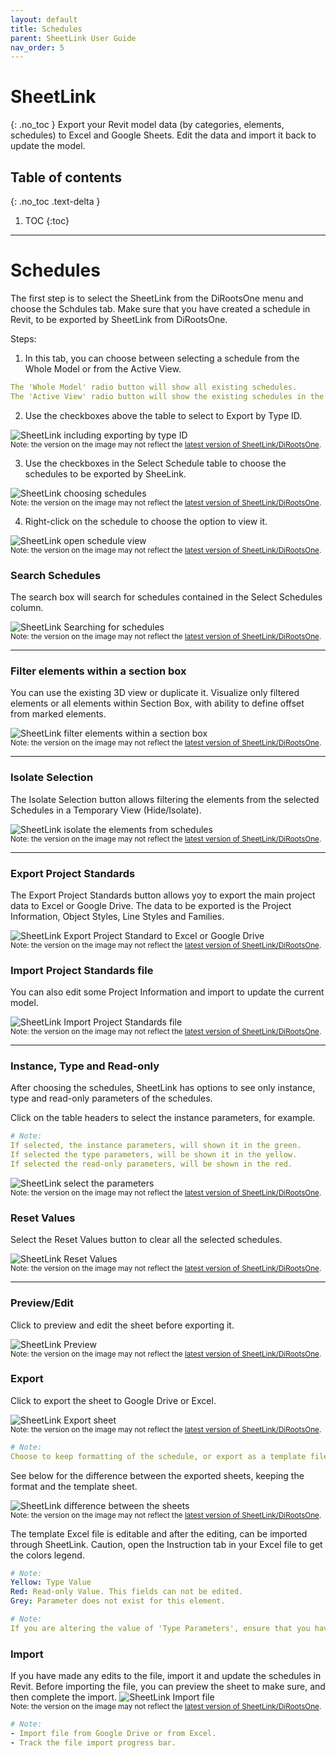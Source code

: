 ```yaml
---
layout: default
title: Schedules
parent: SheetLink User Guide
nav_order: 5
---
```


# SheetLink
{: .no_toc }
Export your Revit model data (by categories, elements, schedules) to Excel and Google Sheets. Edit the data and import it back to update the model.
## Table of contents
{: .no_toc .text-delta }

1. TOC
{:toc}

---

# Schedules

The first step is to select the SheetLink from the DiRootsOne menu and choose the Schdules tab.
Make sure that you have created a schedule in Revit, to be exported by SheetLink from DiRootsOne. 

Steps:

1. In this tab, you can choose between selecting a schedule from the Whole Model or from the Active View.

```yaml
The 'Whole Model' radio button will show all existing schedules.
The 'Active View' radio button will show the existing schedules in the current view.
```

2. Use the checkboxes above the table to select to Export by Type ID.

![SheetLink including exporting by type ID](../../../assets\images\SheetLink\SH-Sc-TypeID.png)  
<sub>Note: the version on the image may not reflect the [latest version of SheetLink/DiRootsOne](https://diroots.com/revit-plugins/dirootsone/).</sub>


3. Use the checkboxes in the Select Schedule table to choose the schedules to be exported by SheeLink.

![SheetLink choosing schedules](../../../assets\images\SheetLink\SH-Sc-SelectSchedule.gif)  
<sub>Note: the version on the image may not reflect the [latest version of SheetLink/DiRootsOne](https://diroots.com/revit-plugins/dirootsone/).</sub>

4. Right-click on the schedule to choose the option to view it.

![SheetLink open schedule view](../../../assets\images\SheetLink\SH-Sc-OpenSchedule.png)  
<sub>Note: the version on the image may not reflect the [latest version of SheetLink/DiRootsOne](https://diroots.com/revit-plugins/dirootsone/).</sub>


### Search Schedules

The search box will search for schedules contained in the Select Schedules column.

![SheetLink Searching for schedules](../../../assets\images\SheetLink\SH-Sc-SearchSchedule.gif)  
<sub>Note: the version on the image may not reflect the [latest version of SheetLink/DiRootsOne](https://diroots.com/revit-plugins/dirootsone/).</sub>

---

### Filter elements within a section box

You can use the existing 3D view or duplicate it. Visualize only filtered elements or all elements within Section Box, with ability to define offset from marked elements.

![SheetLink filter elements within a section box](../../../assets\images\SheetLink\SH-Sc-bx.gif)  
<sub>Note: the version on the image may not reflect the [latest version of SheetLink/DiRootsOne](https://diroots.com/revit-plugins/dirootsone/).</sub>

---

### Isolate Selection

The Isolate Selection button allows filtering the elements from the selected Schedules in a Temporary View (Hide/Isolate).

![SheetLink isolate the elements from schedules](../../../assets\images\SheetLink\SH-Sc-Isolate.gif)  
<sub>Note: the version on the image may not reflect the [latest version of SheetLink/DiRootsOne](https://diroots.com/revit-plugins/dirootsone/).</sub>

---

### Export Project Standards

The Export Project Standards button allows yoy to export the main project data to Excel or Google Drive. The data to be exported is the Project Information, Object Styles, Line Styles and Families.

![SheetLink Export Project Standard to Excel or Google Drive](../../../assets\images\SheetLink\SH-Sc-ExportProject.gif)  
<sub>Note: the version on the image may not reflect the [latest version of SheetLink/DiRootsOne](https://diroots.com/revit-plugins/dirootsone/).</sub>

### Import Project Standards file

You can also edit some Project Information and import to update the current model.

![SheetLink Import Project Standards file](../../../assets\images\SheetLink\SH-Sc-ImportProject.gif)  
<sub>Note: the version on the image may not reflect the [latest version of SheetLink/DiRootsOne](https://diroots.com/revit-plugins/dirootsone/).</sub>

---

### Instance, Type and Read-only

After choosing the schedules, SheetLink has options to see only instance, type and read-only parameters of the schedules.

Click on the table headers to select the instance parameters, for example.

```yaml
# Note:  
If selected, the instance parameters, will shown it in the green.
If selected the type parameters, will be shown it in the yellow.
If selected the read-only parameters, will be shown in the red.
```
  
![SheetLink select the parameters](../../../assets\images\SheetLink\SH-Sc-Instance.gif)  
<sub>Note: the version on the image may not reflect the [latest version of SheetLink/DiRootsOne](https://diroots.com/revit-plugins/dirootsone/).</sub>

### Reset Values

Select the Reset Values button to clear all the selected schedules.

![SheetLink Reset Values](../../../assets\images\SheetLink\SH-Sc-ResetValues.png)  
<sub>Note: the version on the image may not reflect the [latest version of SheetLink/DiRootsOne](https://diroots.com/revit-plugins/dirootsone/).</sub>

---

### Preview/Edit

Click to preview and edit the sheet before exporting it.

![SheetLink Preview](../../../assets\images\SheetLink\SH-Sc-Preview.gif)  
<sub>Note: the version on the image may not reflect the [latest version of SheetLink/DiRootsOne](https://diroots.com/revit-plugins/dirootsone/).</sub>

### Export

Click to export the sheet to Google Drive or Excel.

![SheetLink Export sheet](../../../assets\images\SheetLink\SH-Sc-Export.png)  
<sub>Note: the version on the image may not reflect the [latest version of SheetLink/DiRootsOne](https://diroots.com/revit-plugins/dirootsone/).</sub>

```yaml
# Note:  
Choose to keep formatting of the schedule, or export as a template file. If you choose to keep format, you will not be able to import data back to Revit.
```

See below for the difference between the exported sheets, keeping the format and the template sheet.

![SheetLink difference between the sheets](../../../assets\images\SheetLink\SH-Sc-Sheets.gif)  
<sub>Note: the version on the image may not reflect the [latest version of SheetLink/DiRootsOne](https://diroots.com/revit-plugins/dirootsone/).</sub>

The template Excel file is editable and after the editing, can be imported through SheetLink.
Caution, open the Instruction tab in your Excel file to get the colors legend.  

```yaml
# Note:  
Yellow: Type Value
Red: Read-only Value. This fields can not be edited.
Grey: Parameter does not exist for this element.
```

```yaml
# Note:  
If you are altering the value of 'Type Parameters', ensure that you have the same value for all elements with the same 'Type ID'
```

### Import

If you have made any edits to the file, import it and update the schedules in Revit. Before importing the file, you can preview the sheet to make sure, and then complete the import.
![SheetLink Import file](../../../assets\images\SheetLink\SH-Sc-Import.png)  
<sub>Note: the version on the image may not reflect the [latest version of SheetLink/DiRootsOne](https://diroots.com/revit-plugins/dirootsone/).</sub>

```yaml
# Note:  
- Import file from Google Drive or from Excel.
- Track the file import progress bar.
```
